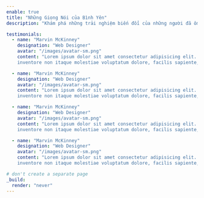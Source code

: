 ```yaml
---
enable: true
title: "Những Giọng Nói của Bình Yên"
description: "Khám phá những trải nghiệm biến đổi của những người đã ôm trọn hành trình thanh bình tại Thiền Viện Khánh An. Đọc những đánh giá chân thành từ những người đã tìm thấy an ủi, sự chú ý và những kết nối sâu sắc giữa vòng tay bình yên của ngôi miếu linh thiêng này. Hãy để những câu chuyện của họ truyền cảm hứng cho hành trình tâm linh của bạn và sự theo đuổi của bình an nội tâm."

testimonials:
  - name: "Marvin McKinney"
    designation: "Web Designer"
    avatar: "/images/avatar-sm.png"
    content: "Lorem ipsum dolor sit amet consectetur adipisicing elit. Qui iusto illo molestias, assumenda expedita commodi
    inventore non itaque molestiae voluptatum dolore, facilis sapiente, repellat veniam."

  - name: "Marvin McKinney"
    designation: "Web Designer"
    avatar: "/images/avatar-sm.png"
    content: "Lorem ipsum dolor sit amet consectetur adipisicing elit. Qui iusto illo molestias, assumenda expedita commodi
    inventore non itaque molestiae voluptatum dolore, facilis sapiente, repellat veniam."

  - name: "Marvin McKinney"
    designation: "Web Designer"
    avatar: "/images/avatar-sm.png"
    content: "Lorem ipsum dolor sit amet consectetur adipisicing elit. Qui iusto illo molestias, assumenda expedita commodi
    inventore non itaque molestiae voluptatum dolore, facilis sapiente, repellat veniam. "

  - name: "Marvin McKinney"
    designation: "Web Designer"
    avatar: "/images/avatar-sm.png"
    content: "Lorem ipsum dolor sit amet consectetur adipisicing elit. Qui iusto illo molestias, assumenda expedita commodi
    inventore non itaque molestiae voluptatum dolore, facilis sapiente, repellat veniam."

# don't create a separate page
_build:
  render: "never"
---
```


